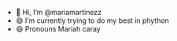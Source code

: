 - 👋 Hi, I’m @mariamartinezz
- 😄 I’m currently trying to do my best in phython
- 😄 Pronouns Mariah caray

<!---
mariamartinezz/mariamartinezz is a ✨ special ✨ repository because its `README.md` (this file) appears on your GitHub profile.
You can click the Preview link to take a look at your changes.
--->
